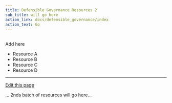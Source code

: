 ```yaml
---
title: Defensible Governance Resources 2
sub_title: will go here
action_link: docs/defensible_governance/index
action_text: Go
---
```


## 

Add here

- Resource A
- Resource B
- Resource C
- Resource D

----
[Edit this page](https://github.com/the-cyber-boardroom/cbr-custom--defensible-governance/edit/dev/cbr__defensible_governance/custom/cbr_content/en/web-site/home-page/card-2.md)

... 2nds batch of resources will go here...
